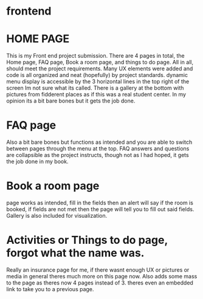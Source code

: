 # frontend
# HOME PAGE
This is my Front end project submission. There are 4 pages in total, the Home page, FAQ page, Book a room page, and things to do page. All in all, should meet the project requirements. Many UX elements were added and code is all organized and neat (hopefully) by project standards. dynamic menu display is accessible by the 3 horizontal lines in the top right of the screen Im not sure what its called. There is a gallery at the bottom with pictures from fidderent places as if this was a real student center. In my opinion its a bit bare bones but it gets the job done.

# FAQ page
Also a bit bare bones but functions as intended and you are able to switch between pages through the menu at the top. FAQ answers and questions are collapsible as the project instructs, though not as I had hoped, it gets the job done in my book.

# Book a room page
page works as intended, fill in the fields then an alert will say if the room is booked, if fields are not met then the page will tell you to fill out said fields. Gallery is also included for visualization.

# Activities or Things to do page, forgot what the name was.
Really an insurance page for me, if there wasnt enough UX or pictures or media in general theres much more on this page now. Also adds some mass to the page as theres now 4 pages instead of 3. theres even an embedded link to take you to a previous page.
